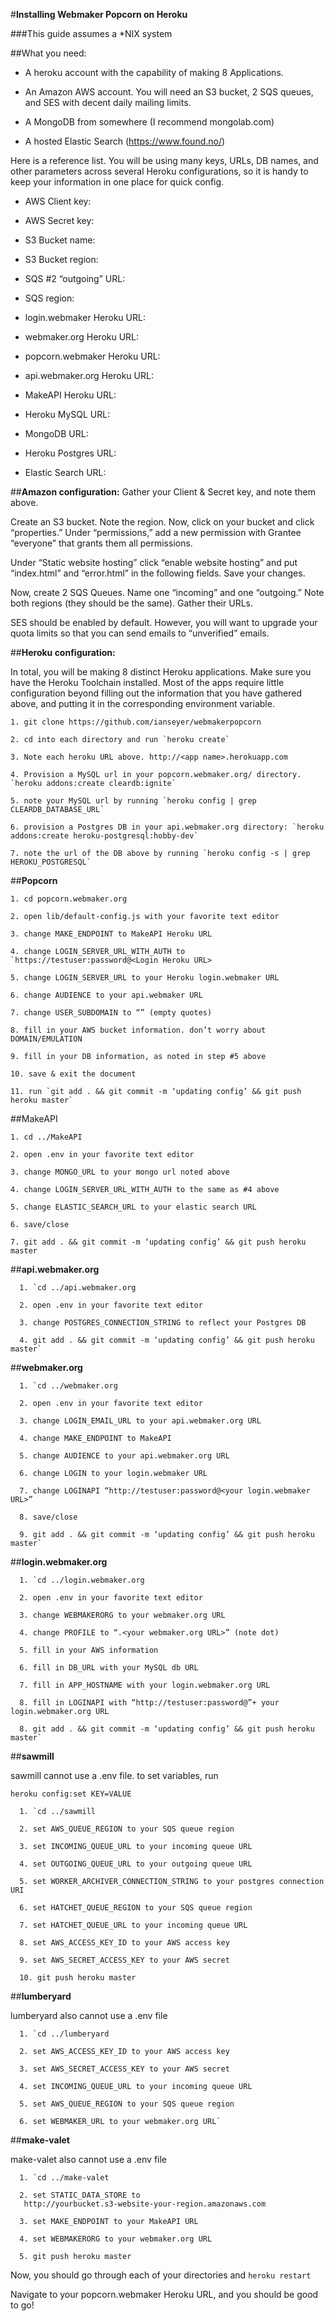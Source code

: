 #**Installing Webmaker Popcorn on Heroku**

###This guide assumes a *NIX system

##What you need:

* A heroku account with the capability of making 8 Applications.

* An Amazon AWS account. You will need an S3 bucket, 2 SQS queues, and SES with decent daily mailing limits.

* A MongoDB from somewhere (I recommend mongolab.com)

* A hosted Elastic Search (https://www.found.no/)


Here is a reference list. You will be using many keys, URLs, DB names, and other parameters across several Heroku configurations, so it is handy to keep your information in one place for quick config.

* AWS Client key:

* AWS Secret key:

* S3 Bucket name:

* S3 Bucket region:

* SQS #2 “outgoing” URL:

* SQS region:

* login.webmaker Heroku URL:

* webmaker.org Heroku URL:

* popcorn.webmaker Heroku URL:

* api.webmaker.org Heroku URL:

* MakeAPI Heroku URL:

* Heroku MySQL URL:

* MongoDB URL:

* Heroku Postgres URL:

* Elastic Search URL:











##**Amazon configuration:**
Gather your Client & Secret key, and note them above.

Create an S3 bucket. Note the region. Now, click on your bucket and click “properties.” Under “permissions,” add a new permission with Grantee “everyone” that grants them all permissions.

Under “Static website hosting” click “enable website hosting” and put “index.html” and “error.html” in the following fields. Save your changes.

Now, create 2 SQS Queues. Name one “incoming” and one “outgoing.” Note both regions (they should be the same). Gather their URLs.

SES should be enabled by default. However, you will want to upgrade your quota limits so that you can send emails to “unverified” emails.

##**Heroku configuration:**

In total, you will be making 8 distinct Heroku applications. Make sure you have the Heroku Toolchain installed. Most of the apps require little configuration beyond filling out the information that you have gathered above, and putting it in the corresponding environment variable.

```
1. git clone https://github.com/ianseyer/webmakerpopcorn

2. cd into each directory and run `heroku create`

3. Note each heroku URL above. http://<app name>.herokuapp.com

4. Provision a MySQL url in your popcorn.webmaker.org/ directory. `heroku addons:create cleardb:ignite`

5. note your MySQL url by running `heroku config | grep CLEARDB_DATABASE_URL`

6. provision a Postgres DB in your api.webmaker.org directory: `heroku addons:create heroku-postgresql:hobby-dev`

7. note the url of the DB above by running `heroku config -s | grep HEROKU_POSTGRESQL`
```












##**Popcorn**

  ```
  1. cd popcorn.webmaker.org

  2. open lib/default-config.js with your favorite text editor

  3. change MAKE_ENDPOINT to MakeAPI Heroku URL

  4. change LOGIN_SERVER_URL_WITH_AUTH to `https://testuser:password@<Login Heroku URL>

  5. change LOGIN_SERVER_URL to your Heroku login.webmaker URL

  6. change AUDIENCE to your api.webmaker URL

  7. change USER_SUBDOMAIN to “” (empty quotes)

  8. fill in your AWS bucket information. don’t worry about DOMAIN/EMULATION

  9. fill in your DB information, as noted in step #5 above

  10. save & exit the document

  11. run `git add . && git commit -m ‘updating config’ && git push heroku master`
  ```



##MakeAPI

  ```
  1. cd ../MakeAPI

  2. open .env in your favorite text editor

  3. change MONGO_URL to your mongo url noted above

  4. change LOGIN_SERVER_URL_WITH_AUTH to the same as #4 above

  5. change ELASTIC_SEARCH_URL to your elastic search URL

  6. save/close

  7. git add . && git commit -m ‘updating config’ && git push heroku master
  ```


##**api.webmaker.org**
```
  1. `cd ../api.webmaker.org

  2. open .env in your favorite text editor

  3. change POSTGRES_CONNECTION_STRING to reflect your Postgres DB

  4. git add . && git commit -m ‘updating config’ && git push heroku master`
```

##**webmaker.org**
```
  1. `cd ../webmaker.org

  2. open .env in your favorite text editor

  3. change LOGIN_EMAIL_URL to your api.webmaker.org URL

  4. change MAKE_ENDPOINT to MakeAPI

  5. change AUDIENCE to your api.webmaker.org URL

  6. change LOGIN to your login.webmaker URL

  7. change LOGINAPI “http://testuser:password@<your login.webmaker URL>”

  8. save/close

  9. git add . && git commit -m ‘updating config’ && git push heroku master`
```

##**login.webmaker.org**
```
  1. `cd ../login.webmaker.org

  2. open .env in your favorite text editor

  3. change WEBMAKERORG to your webmaker.org URL

  4. change PROFILE to “.<your webmaker.org URL>” (note dot)

  5. fill in your AWS information

  6. fill in DB_URL with your MySQL db URL

  7. fill in APP_HOSTNAME with your login.webmaker.org URL

  8. fill in LOGINAPI with “http://testuser:password@”+ your login.webmaker.org URL

  8. git add . && git commit -m ‘updating config’ && git push heroku master`
```

##**sawmill**

sawmill cannot use a .env file. to set variables, run

`heroku config:set KEY=VALUE`
```
  1. `cd ../sawmill

  2. set AWS_QUEUE_REGION to your SQS queue region

  3. set INCOMING_QUEUE_URL to your incoming queue URL

  4. set OUTGOING_QUEUE_URL to your outgoing queue URL

  5. set WORKER_ARCHIVER_CONNECTION_STRING to your postgres connection URI

  6. set HATCHET_QUEUE_REGION to your SQS queue region

  7. set HATCHET_QUEUE_URL to your incoming queue URL

  8. set AWS_ACCESS_KEY_ID to your AWS access key

  9. set AWS_SECRET_ACCESS_KEY to your AWS secret

  10. git push heroku master
```

##**lumberyard**

lumberyard also cannot use a .env file
```
  1. `cd ../lumberyard

  2. set AWS_ACCESS_KEY_ID to your AWS access key

  3. set AWS_SECRET_ACCESS_KEY to your AWS secret

  4. set INCOMING_QUEUE_URL to your incoming queue URL

  5. set AWS_QUEUE_REGION to your SQS queue region

  6. set WEBMAKER_URL to your webmaker.org URL`
```

##**make-valet**

make-valet also cannot use a .env file
```
  1. `cd ../make-valet

  2. set STATIC_DATA_STORE to
   http://yourbucket.s3-website-your-region.amazonaws.com

  3. set MAKE_ENDPOINT to your MakeAPI URL

  4. set WEBMAKERORG to your webmaker.org URL

  5. git push heroku master
```

Now, you should go through each of your directories and `heroku restart`

Navigate to your popcorn.webmaker Heroku URL, and you should be good to go!
